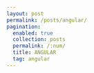 ```yaml
---
layout: post
permalink: /posts/angular/
pagination:
  enabled: true
  collection: posts
  permalink: /:num/
  title: ANGULAR
  tag: angular
---
```

